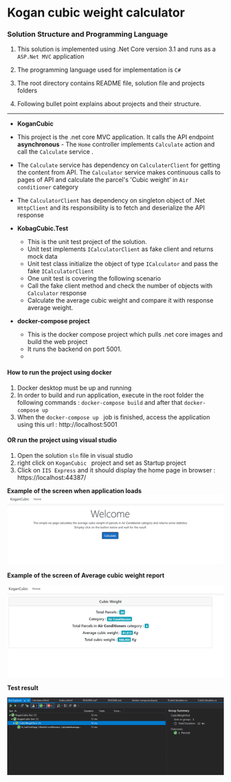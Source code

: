 ﻿# Kogan cubic weight calculator


### Solution Structure and Programming Language 
1. This solution is implemented using .Net Core version 3.1 and runs as a `ASP.Net MVC` application 
2. The programming language used for implementation is `C#`

3.  The root directory contains README file, solution file and projects folders  

4. Following bullet point explains about projects and their structure.
--- 
 - <b> KoganCubic</b>
  - This project is the .net core MVC application. It calls the API endpoint <b>asynchronous</b>   - The `Home` controller implements  `Calculate` action and call the `Calculate` service . 
  - The `Calculate` service has dependency on `CalculaterClient` for getting the content from API. The `Calculator` service makes continuous calls to pages of API and calculate the parcel's 'Cubic weight' in `Air conditioner` category
  - The `CalculatorClient` has dependency on singleton object of .Net `HttpClient` and its responsibility is to fetch and deserialize the  API response 
- <b>KobagCubic.Test </b>
  - This is the unit test project of the solution. 
  - Unit test implements `ICalculatorClient` as fake client and returns mock data
  - Unit test class initialize the object of type `ICalculator` and pass the fake `ICalculatorClient`
  - One unit test is covering the following  scenario
  - Call the fake client method and check the number of objects with `Calculator` response 
  - Calculate the average cubic weight and compare it with response average weight.
  
- <b>docker-compose project </b>
  - This is the docker compose project which pulls .net core images and build the web project 
  - It runs the backend on port 5001.
  - 

#### How to run the project using docker 

1. Docker desktop must be up and running
2. In order to build and run application, execute in the root folder the following commands : `docker-compose build` and after that `docker-compose up` 
3. When the `docker-compose up ` job is finished, access the application using this url : http://localhost:5001

#### OR  run the project using visual studio
1. Open the solution `sln` file in visual studio
2. right click on `KoganCubic ` project and set as Startup project
3. Click on `IIS Express` and it should display the home page in browser : https://localhost:44387/

<b>Example of the screen when application loads</b>
![File](./Images/file.png)

<b>Example of the screen of Average cubic weight report</b>

![File2](./Images/file2.png)

<b> Test result </b>

![File3](./Images/file3.png)